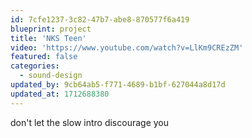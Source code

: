 ```yaml
---
id: 7cfe1237-3c82-47b7-abe8-870577f6a419
blueprint: project
title: 'NKS Teen'
video: 'https://www.youtube.com/watch?v=LlKm9CREzZM'
featured: false
categories:
  - sound-design
updated_by: 9cb64ab5-f771-4689-b1bf-627044a8d17d
updated_at: 1712688380
---
```

don't let the slow intro discourage you
